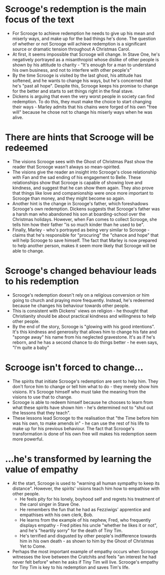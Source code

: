 # Scrooge's redemption is the main focus of the text

- For Scrooge to achieve redemption he needs to give up his mean and miserly ways, and make up for the bad things he's done. The question of whether or not Scrooge will achieve redemption is a significant source or dramatic tension throughout A Christmas Carol.
- At first, it seems impossible that Scrooge will change. In Stave One, he's negatively portrayed as a misanthropist whose dislike of other people is shown by his attitude to charity - "It's enough for a man to understand his own business, and not to interfere with other people's"
- By the time Scrooge is visited by the last ghost, his attitude has softened, and he wants to change his ways, but he's concerned that he's "past all hope". Despite this, Scrooge keeps his promise to change for the better and starts to set things right in the final stave.
- Dickens is arguing that even the very worst people in society can find redemption. To do this, they must make the choice to start changing their ways - Marley admits that his chains were forged of his own "free will" because he chose not to change his miserly ways when he was alive.

# There are hints that Scrooge will be redeemed

- The visions Scrooge sees with the Ghost of Christmas Past show the reader that Scrooge wasn't always so mean-spirited.
- The visions give the reader an insight into Scrooge's close relationship with Fan and the sad ending of his engagement to Belle. These relationships show that Scrooge is capable of showing love and kindness, and suggest that he can show them again. They also prove that things like love and companionship were once more important to Scrooge than money, and they might become so again.
- Another hint is the change in Scrooge's father, which foreshadows Scrooge's own redemption. Dickens suggests that Scrooge's father was a harsh man who abandoned his son at boarding-school over the Christmas holidays. However, when Fan comes to collect Scrooge, she tells him how their father "is so much kinder than he used to be".
- Finally, Marley - who's portrayed as being very similar to Scrooge - claims that he's responsible for "procuring" the "chance and hope" that will help Scrooge to save himself. The fact that Marley is now prepared to help another person, makes it seem more likely that Scrooge will be able to change.

# Scrooge's changed behaviour leads to his redemption

- Scrooge's redemption doesn't rely on a religious conversion or him going to church and praying more frequently. Instead, he's redeemed because he changes his behaviour towards other people.
- This is consistent with Dickens' views on religion - he thought that Christianity should be about practical kindness and willingness to help other people.
- By the end of the story, Scrooge is "glowing with his good intentions". It's this kindness and generosity that allows him to change his fate and "sponge away" his name from his neglected gravestone. It's as if he's reborn, and he has a second chance to do things better - he even says, "I'm quite a baby"

# Scrooge isn't forced to change...

- The spirits that initiate Scrooge's redemption are sent to help him. They don't force him to change or tell him what to do - they merely show him visions. It's Scrooge himself who must take the meaning from the visions to use that to change.
- Scrooge is able to redeem himself because he chooses to learn from what these spirits have shown him - he's determined not to "shut out the lessons that they teach".
- These lessons lead Scrooge to the realisation that "the Time before him was his own, to make amends in" - he can use the rest of his life to make up for his previous behaviour. The fact that Scrooge's transformation is done of his own free will makes his redemption seem more powerful.

# ...he's transformed by learning the value of empathy

- At the start, Scrooge is used to "warning all human sympathy to keep its distance". However, the spirits' visions teach him how to empathise with other people.
  - He feels pity for his lonely, boyhood self and regrets his treatment of the carol singer in Stave One.
  - He remembers the fun that he had as Fezziwigs' apprentice and empathises with his own clerk, Bob.
  - He learns from the example of his nephew, Fred, who frequently displays empathy - Fred pities his uncle "whether he likes it or not", and he's "heartily sorry" for the death of Tiny Tim.
  - He's terrified and disgusted by other people's indifference towards him in his own death - as shown to him by the Ghost of Christmas Yet to Come.
- Perhaps the most important example of empathy occurs when Scrooge witnesses the love between the Cratchits and feels "an interest he had never felt before" when he asks if Tiny Tim will live. Scrooge's empathy for Tiny Tim is key to his redemption and saves Tim's life.
